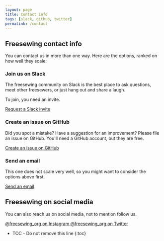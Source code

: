 ```yaml
---
layout: page
title: Contact info
tags: [slack, github, twitter]
permalink: /contact
---
```

## Freesewing contact info

You can contact us in more than one way. Here are the options, 
ranked on how well they scale:

### Join us on Slack
The freesewing community on Slack is the best place to ask questions, 
meet other freesewers, or just hang out and share a laugh.

To join, you need an invite. 

<a href='/slack' class='btn btn-primary'>
    <i class="fa fa-slack" aria-hidden="true"></i> 
    Request a Slack invite
</a>

### Create an issue on GitHub

Did you spot a mistake? Have a suggestion for an improvement?
Please file an issue on GitHub. You'll need a GitHub account, but they are free.

<a href='https://github.com/freesewing/freesewing.github.io/issues/new' class='btn btn-primary'>
    <i class="fa fa-github" aria-hidden="true"></i>
    Create an issue on GitHub
</a>

### Send an email

This one does not scale very well, so you might want to consider the options above first.

<a href='mailto:joost@decock.org?subject=Freesewing' class='btn btn-primary'>
    <i class="fa fa-envelope-o" aria-hidden="true"></i>
    Send an email
</a>

## Freesewing on social media

You can also reach us on social media, not to mention follow us.

<a href='https://www.instagram.com/freesewing_org/' class='btn btn-primary mb-2'>
    @freesewing_org on Instagram
</a>
<a href='https://twitter.com/intent/follow?screen_name=freesewing_org' class='btn btn-primary mb-2'>
    @freesewing_org on Twitter
</a>



* TOC - Do not remove this line
{:toc}

